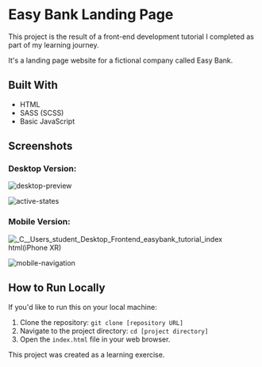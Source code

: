 # Easy Bank Landing Page

This project is the result of a front-end development tutorial I completed as part of my learning journey.

It's a landing page website for a fictional company called Easy Bank.

## Built With

* HTML
* SASS (SCSS)
* Basic JavaScript

## Screenshots

### Desktop Version:

![desktop-preview](https://github.com/user-attachments/assets/48bae39b-a38b-44ec-ab78-96ac3c834dde)

![active-states](https://github.com/user-attachments/assets/1bdb6382-ebe3-45cd-8c55-cf5ed54b8d2e)

### Mobile Version:

![_C__Users_student_Desktop_Frontend_easybank_tutorial_index html(iPhone XR)](https://github.com/user-attachments/assets/187a38d4-13f5-4354-951e-1b29aa45df98)

![mobile-navigation](https://github.com/user-attachments/assets/a9886bc7-7b93-48ad-b044-64d453182bcf)

## How to Run Locally 

If you'd like to run this on your local machine:

1.  Clone the repository: `git clone [repository URL]`
2.  Navigate to the project directory: `cd [project directory]`
3.  Open the `index.html` file in your web browser.

This project was created as a learning exercise.

